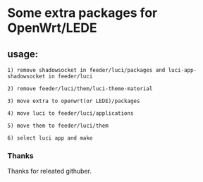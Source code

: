 # Some extra packages for OpenWrt/LEDE

## usage:

	1) remove shadowsocket in feeder/luci/packages and luci-app-shadowsocket in feeder/luci
	
	2) remove feeder/luci/them/luci-theme-material

	3) move extra to openwrt(or LEDE)/packages
	
	4) move luci to feeder/luci/applications

	5) move them to feeder/luci/them
	
	6) select luci app and make

### Thanks
   Thanks for releated githuber.
